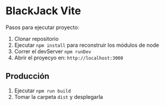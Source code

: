 # BlackJack Vite

Pasos para ejecutar proyecto: 

1. Clonar repositorio
2. Ejecutar ```npm install``` para reconstruir los módulos de node
3. Correr el devServer ```npm runDev```
4. Abrir el proyecyo en: ```http://localhost:3000```

## Producción

1. Ejecutar ```npm run build```
2. Tomar la carpeta ```dist``` y desplegarla